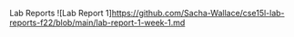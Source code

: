 Lab Reports
![Lab Report 1]https://github.com/Sacha-Wallace/cse15l-lab-reports-f22/blob/main/lab-report-1-week-1.md
